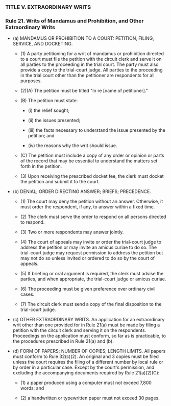 ### TITLE V. EXTRAORDINARY WRITS

### Rule 21. Writs of Mandamus and Prohibition, and Other Extraordinary Writs
* (a) MANDAMUS OR PROHIBITION TO A COURT: PETITION, FILING, SERVICE, AND DOCKETING.

  * (1) A party petitioning for a writ of mandamus or prohibition directed to a court must file the petition with the circuit clerk and serve it on all parties to the proceeding in the trial court. The party must also provide a copy to the trial-court judge. All parties to the proceeding in the trial court other than the petitioner are respondents for all purposes.

  * (2)(A) The petition must be titled "In re [name of petitioner]."

  * (B) The petition must state:

    * (i) the relief sought;

    * (ii) the issues presented;

    * (iii) the facts necessary to understand the issue presented by the petition; and

    * (iv) the reasons why the writ should issue.


  * (C) The petition must include a copy of any order or opinion or parts of the record that may be essential to understand the matters set forth in the petition.

  * (3) Upon receiving the prescribed docket fee, the clerk must docket the petition and submit it to the court.


* (b) DENIAL; ORDER DIRECTING ANSWER; BRIEFS; PRECEDENCE.

  * (1) The court may deny the petition without an answer. Otherwise, it must order the respondent, if any, to answer within a fixed time.

  * (2) The clerk must serve the order to respond on all persons directed to respond.

  * (3) Two or more respondents may answer jointly.

  * (4) The court of appeals may invite or order the trial-court judge to address the petition or may invite an amicus curiae to do so. The trial-court judge may request permission to address the petition but may not do so unless invited or ordered to do so by the court of appeals.

  * (5) If briefing or oral argument is required, the clerk must advise the parties, and when appropriate, the trial-court judge or amicus curiae.

  * (6) The proceeding must be given preference over ordinary civil cases.

  * (7) The circuit clerk must send a copy of the final disposition to the trial-court judge.


* (c) OTHER EXTRAORDINARY WRITS. An application for an extraordinary writ other than one provided for in Rule 21(a) must be made by filing a petition with the circuit clerk and serving it on the respondents. Proceedings on the application must conform, so far as is practicable, to the procedures prescribed in Rule 21(a) and (b).

* (d) FORM OF PAPERS; NUMBER OF COPIES; LENGTH LIMITS. All papers must conform to Rule 32(c)(2). An original and 3 copies must be filed unless the court requires the filing of a different number by local rule or by order in a particular case. Except by the court's permission, and excluding the accompanying documents required by Rule 21(a)(2)(C):

  * (1) a paper produced using a computer must not exceed 7,800 words; and

  * (2) a handwritten or typewritten paper must not exceed 30 pages.